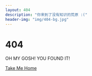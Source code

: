 ```yaml
---
layout: 404
description: "你来到了没有知识的荒原 :("
header-img: "img/404-bg.jpg"
---
```


# 404

OH MY GOSH! YOU FOUND IT!

[Take Me Home](https://linzhenzhen.github.io/)